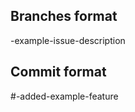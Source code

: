 ## Branches format
<issue-number>-example-issue-description

## Commit format
#<issue-number>-added-example-feature
